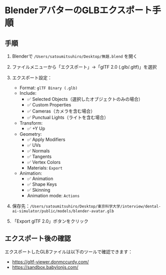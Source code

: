 # BlenderアバターのGLBエクスポート手順

## 手順

1. Blenderで `/Users/satoumitsuhiro/Desktop/無題.blend` を開く

2. ファイルメニューから「エクスポート」→「glTF 2.0 (.glb/.gltf)」を選択

3. エクスポート設定：
   - Format: `glTF Binary (.glb)`
   - Include:
     - ✅ Selected Objects（選択したオブジェクトのみの場合）
     - ✅ Custom Properties
     - ✅ Cameras（カメラを含む場合）
     - ✅ Punctual Lights（ライトを含む場合）
   - Transform:
     - ✅ +Y Up
   - Geometry:
     - ✅ Apply Modifiers
     - ✅ UVs
     - ✅ Normals
     - ✅ Tangents
     - ✅ Vertex Colors
     - Materials: `Export`
   - Animation:
     - ✅ Animation
     - ✅ Shape Keys
     - ✅ Skinning
     - Animation mode: `Actions`

4. 保存先：`/Users/satoumitsuhiro/Desktop/東京科学大学/interview/dental-ai-simulator/public/models/blender-avatar.glb`

5. 「Export glTF 2.0」ボタンをクリック

## エクスポート後の確認

エクスポートしたGLBファイルは以下のツールで確認できます：
- https://gltf-viewer.donmccurdy.com/
- https://sandbox.babylonjs.com/